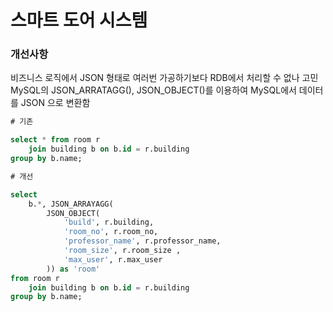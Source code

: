 # 스마트 도어 시스템

### 개선사항
비즈니스 로직에서 JSON 형태로 여러번 가공하기보다 RDB에서 처리할 수 없나 고민  
MySQL의 JSON_ARRATAGG(), JSON_OBJECT()를 이용하여 MySQL에서 데이터를 JSON 으로 변환함
```sql
# 기존

select * from room r
	join building b on b.id = r.building
group by b.name;
```
```sql
# 개선

select
    b.*, JSON_ARRAYAGG(
        JSON_OBJECT(
            'build', r.building,
            'room_no', r.room_no,
            'professor_name', r.professor_name,
            'room_size', r.room_size ,
            'max_user', r.max_user
        )) as 'room'
from room r
    join building b on b.id = r.building
group by b.name;
```
